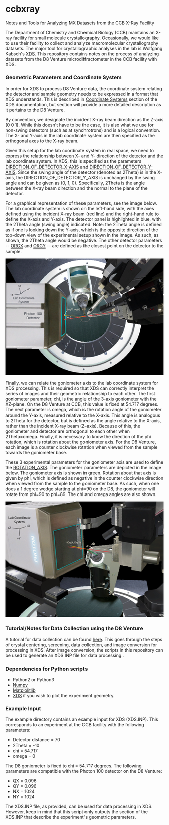 # ccbxray
Notes and Tools for Analyzing MX Datasets from the CCB X-Ray Facility

The Department of Chemistry and Chemical Biology (CCB) maintains an X-ray [facility](https://chemistry.harvard.edu/pages/x-ray-laboratory) for small molecule crystallography.
Occasionally, we would like to use their facility to collect and analyze macromolecular crystallography datasets. 
The major tool for crystallographic analyses in the lab is Wolfgang Kabsch's [XDS](http://xds.mpimf-heidelberg.mpg.de/). 
This repository contains notes on the process of analyzing datasets from the D8 Venture microdiffractometer in the CCB facility with XDS. 

### Geometric Parameters and Coordinate System
In order for XDS to process D8 Venture data, the coordinate system relating the detector and sample geometry needs to be expressed in a format that XDS understands. 
This is described in [Coordinate Systems](http://xds.mpimf-heidelberg.mpg.de/html_doc/coordinate_systems.html) section of the XDS documentation, but section will provide
a more detailed description as it pertains to the D8 Venture. 

By convention, we designate the incident X-ray beam direction as the Z-axis (0 0 1). While this doesn't have to be the case, it is also what we use for non-swing detectors
(such as at synchrotrons) and is a logical convention. The X- and Y-axis in the lab coordinate system are then specified as the orthogonal axes to the X-ray beam.

Given this setup for the lab coordinate system in real space, we need to express the relationship between X- and Y- direction of the detector and the lab coordinate system. In
XDS, this is specified as the parameters [DIRECTION_OF_DETECTOR_X-AXIS](http://xds.mpimf-heidelberg.mpg.de/html_doc/xds_parameters.html#DIRECTION_OF_DETECTOR_X-AXIS=) and
[DIRECTION_OF_DETECTOR_Y-AXIS](http://xds.mpimf-heidelberg.mpg.de/html_doc/xds_parameters.html#DIRECTION_OF_DETECTOR_Y-AXIS=). Since the swing angle of the detector (denoted as
2Theta) is in the X-axis, the DIRECTION_OF_DETECTOR_Y_AXIS is unchanged by the swing angle and can be given as (0, 1, 0). Specifically, 2Theta is the angle between the X-ray beam
direction and the normal to the plane of the detector.

For a graphical representation of these parameters, see the image below. The lab coordinate system is shown on the left-hand side, with the axes defined using the incident X-ray
beam (red line) and the right-hand rule to define the X-axis and Y-axis. The detector panel is highlighted in blue, with the 2Theta angle (swing angle) indicated. Note: the 2Theta
angle is defined as if one is looking down the Y-axis, which is the opposite direction of the top-down view of the experimental setup shown in the image. As such, as shown, the 2Theta
angle would be negative. The other detector
parameters -- [ORGX](http://xds.mpimf-heidelberg.mpg.de/html_doc/xds_parameters.html#ORGX=) and [ORGY](http://xds.mpimf-heidelberg.mpg.de/html_doc/xds_parameters.html#ORGY=) -- are
defined as the closest point on the detector to the sample. 

![Lab Coordinate System -- Detector](/tutorial/images/expt_coordinateSystem.png)

Finally, we can relate the goniometer axis to the lab coordinate system for XDS processing. This is required so that XDS can correctly interpret the series of images and their geometric
relationship to each other. The first goniometer parameter, chi, is the angle of the 3-axis goniometer with the XZ-plane. On the D8 Venture at CCB, this value is
fixed at 54.717 degrees. The next parameter is omega, which is the rotation angle of the goniometer around the Y-axis, measured relative to the X-axis. This angle is analogous to 2Theta
for the detector, but is defined as the angle relative to the X-axis, rather than the incident X-ray beam (Z-axis). Because of this, the goniometer and detector are orthogonal to each other
when 2Theta=omega. Finally, it is necessary to know the direction of the phi rotation, which is rotation about the goniometer axis. For the D8 Venture, each image is a counter clockwise
rotation when viewed from the sample towards the goniometer base.

These 3 experimental parameters for the goniometer axis are used to define the [ROTATION_AXIS](http://xds.mpimf-heidelberg.mpg.de/html_doc/xds_parameters.html#ROTATION_AXIS=). The
goniometer parameters are depicted in the image below. The goniometer axis is shown in green. Rotation about that axis is given by phi, which is defined as negative in the counter clockwise
direction when viewed from the sample to the goniometer base. As such, when one does a 1 degree wedge starting at phi=90 on the D8, the goniometer will rotate from phi=90 to phi=89. The chi
and omega angles are also shown.

![Lab Coordinate System -- Goniometer](/tutorial/images/expt_coordinateSystem2.png)

### Tutorial/Notes for Data Collection using the  D8 Venture
A tutorial for data collection can be found [here](/tutorial/tutorial.md). This goes through the steps of crystal centering, screening, data collection, and image conversion for
processing in XDS. After image conversion, the scripts in this repository can be used to generate an XDS.INP file for data processing..

### Dependencies for Python scripts
- Python2 or Python3
- [Numpy](http://www.numpy.org/)
- [Matplolitlib](https://matplotlib.org/)
- [XDS](http://xds.mpimf-heidelberg.mpg.de/) if you wish to plot the experiment geometry.

### Example Input
The example directory  contains an example input for XDS (XDS.INP). This corresponds to an experiment at the CCB facility with the following parameters:
- Detector distance = 70
- 2Theta = -10
- chi = 54.717
- omega = 0

The D8 goniometer is fixed to chi = 54.717 degrees. The following parameters are compatible with the Photon 100 detector on the D8 Venture:
- QX = 0.096
- QY = 0.096
- NX = 1024
- NY = 1024

The XDS.INP file, as provided, can be used for data processing in XDS. However, keep in mind that this script only
outputs the section of the XDS.INP that describe the experiment's geometric parameters.
